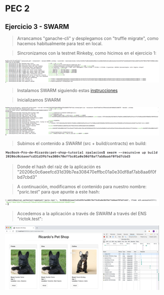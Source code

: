 # PEC 2

## Ejercicio 3 - SWARM

> Arrancamos "ganache-cli" y desplegamos con "truffle migrate", como hacemos habitualmente para test en local.

> Sincronizamos con la testnet Rinkeby, como hicimos en el ejercicio 1:

![Img231](./img/rinkeby.png)

> Instalamos SWARM siguiendo estas [instrucciones](https://swarm-guide.readthedocs.io/en/latest/installation.html)

> Inicializamos SWARM

![Img232](./img/swarm.png)


> Subimos el contenido a SWARM (src + build/contracts) en build:

![Img233](./img/swarmUpload.png)

> Donde el hash del raíz de la aplicación es "20206c0c6aeefcd31d39b7ea308470effbc01a0e30df8af7ab8aa6f0fbd7cbd3"

> A continuación, modificamos el contenido para nuestro nombre: "psric.test" para que apunte a este hash:

![Img234](./img/ens.png)

> Accedemos a la aplicación a través de SWARM a través del ENS "rictok.test":

![Img235](./img/psric.png)
